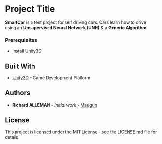 # Project Title

**SmartCar** is a test project for self driving cars. Cars learn how to drive using an **Unsupervised Neural Network (UNN)** & a **Generic Algorithm**.

### Prerequisites

* Install Unity3D

## Built With

* [Unity3D](https://unity3d.com/) - Game Development Platform

## Authors

* **Richard ALLEMAN** - *Initial work* - [Maugun](https://github.com/Maugun)

## License

This project is licensed under the MIT License - see the [LICENSE.md](LICENSE.md) file for details
